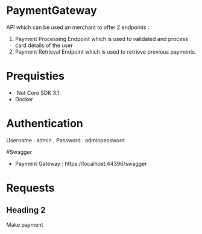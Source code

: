 # PaymentGateway

API which can be used an merchant to offer 2 endpoints :
1) Payment Processing Endpoint which is used to validated and process card details of the user
2) Payment Retrieval Endpoint which is used to retrieve previous payments.

# Prequisties
* .Net Core SDK 3.1
* Docker 

# Authentication
Username : admin , Password : adminpassword

#Swagger
* Payment Gateway : https://localhost:44396/swagger

# Requests

## Heading 2 ##
Make payment

